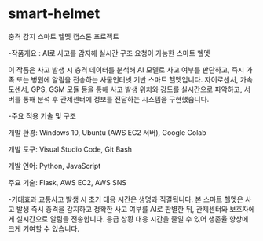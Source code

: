 # smart-helmet
충격 감지 스마트 헬멧 캡스톤 프로젝트

-작품개요 : AI로 사고를 감지해 실시간 구조 요청이 가능한 스마트 헬멧

이 작품은 사고 발생 시 충격 데이터를 분석해 AI 모델로 사고 여부를 판단하고, 즉시 가족 또는 병원에 알림을 전송하는 사물인터넷 기반 스마트 헬멧입니다. 자이로센서, 가속도센서, GPS, GSM 모듈 등을 통해 사고 발생 위치와 강도를 실시간으로 파악하고, 서버를 통해 분석 후 관제센터에 정보를 전달하는 시스템을 구현했습니다.

-주요 적용 기술 및 구조

개발 환경: Windows 10, Ubuntu (AWS EC2 서버), Google Colab

개발 도구: Visual Studio Code, Git Bash

개발 언어: Python, JavaScript

주요 기술: Flask, AWS EC2, AWS SNS  

-기대효과
교통사고 발생 시 초기 대응 시간은 생명과 직결됩니다. 본 스마트 헬멧은 사고 발생 즉시 충격을 감지하고 정확한 사고 여부를 AI로 판별한 뒤, 관제센터와 보호자에게 실시간으로 알림을 전송합니다. 응급 상황 대응 시간을 줄일 수 있어 생존율 향상에 크게 기여할 수 있습니다. 
